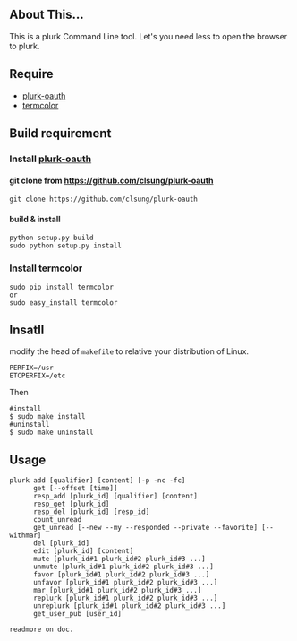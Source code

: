 ## About This...

This is a plurk Command Line tool. Let's you need less to open the browser to plurk.

## Require

* [plurk-oauth](https://github.com/clsung/plurk-oauth)
* [termcolor](http://pypi.python.org/pypi/termcolor)

## Build requirement

### Install [plurk-oauth](https://github.com/clsung/plurk-oauth)

#### git clone from https://github.com/clsung/plurk-oauth
    
    git clone https://github.com/clsung/plurk-oauth

#### build & install
    
    python setup.py build
    sudo python setup.py install

### Install termcolor

    sudo pip install termcolor
    or
    sudo easy_install termcolor

## Insatll

modify the head of `makefile` to relative your distribution of Linux.
```
PERFIX=/usr
ETCPERFIX=/etc
```
Then
```
#install
$ sudo make install
#uninstall
$ sudo make uninstall
```

## Usage

```
plurk add [qualifier] [content] [-p -nc -fc]
      get [--offset [time]]
      resp_add [plurk_id] [qualifier] [content]
      resp_get [plurk_id]
      resp_del [plurk_id] [resp_id]
      count_unread
      get_unread [--new --my --responded --private --favorite] [--withmar]
      del [plurk_id]
      edit [plurk_id] [content]
      mute [plurk_id#1 plurk_id#2 plurk_id#3 ...]
      unmute [plurk_id#1 plurk_id#2 plurk_id#3 ...]
      favor [plurk_id#1 plurk_id#2 plurk_id#3 ...]
      unfavor [plurk_id#1 plurk_id#2 plurk_id#3 ...]
      mar [plurk_id#1 plurk_id#2 plurk_id#3 ...]
      replurk [plurk_id#1 plurk_id#2 plurk_id#3 ...]
      unreplurk [plurk_id#1 plurk_id#2 plurk_id#3 ...]
      get_user_pub [user_id]

readmore on doc.
```
